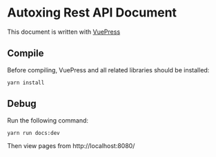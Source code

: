 # Autoxing Rest API Document

This document is written with  [VuePress](https://vuepress.vuejs.org/)

## Compile

Before compiling, VuePress and all related libraries should be installed:

```shell
yarn install
```

## Debug

Run the following command:

```shell
yarn run docs:dev
```

Then view pages from http://localhost:8080/

